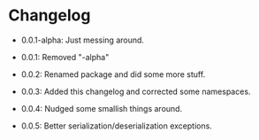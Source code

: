 # Changelog

* 0.0.1-alpha: Just messing around.

* 0.0.1: Removed "-alpha"

* 0.0.2: Renamed package and did some more stuff.

* 0.0.3: Added this changelog and corrected some namespaces.

* 0.0.4: Nudged some smallish things around.

* 0.0.5: Better serialization/deserialization exceptions.